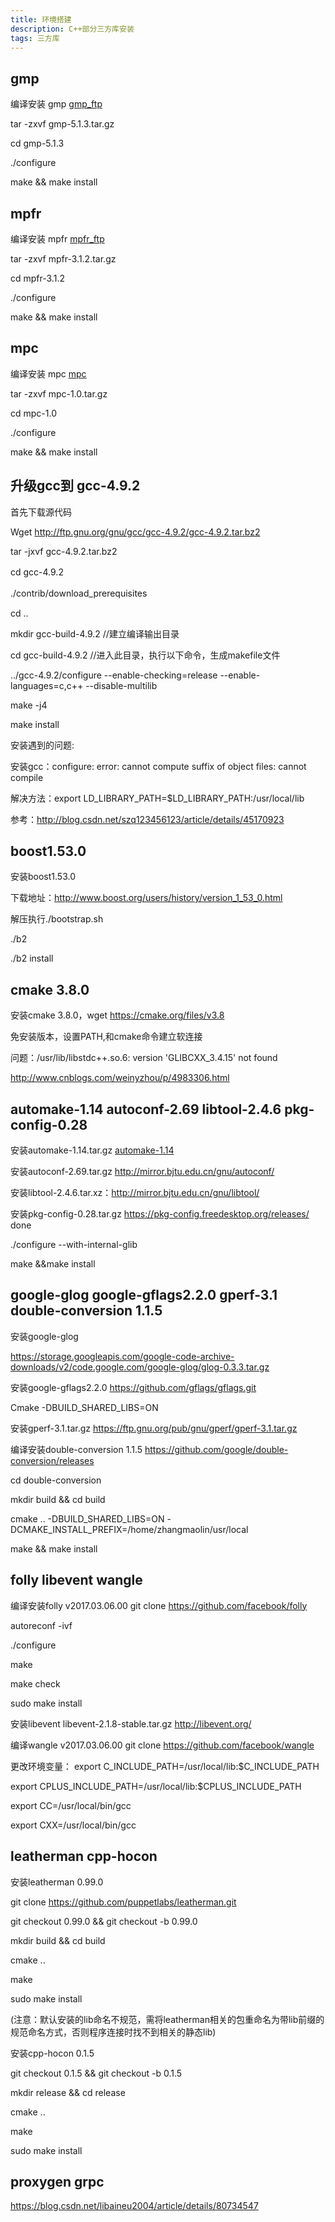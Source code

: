 ```yaml
---
title: 环境搭建
description: C++部分三方库安装
tags: 三方库
---
```


## gmp
编译安装 gmp   [gmp_ftp](ftp://ftp.gnu.org/gnu/gmp)

tar -zxvf gmp-5.1.3.tar.gz

cd gmp-5.1.3

./configure

make && make install

## mpfr
编译安装 mpfr [mpfr_ftp](ftp://ftp.gnu.org/gnu/mpfr)

tar -zxvf mpfr-3.1.2.tar.gz

cd mpfr-3.1.2

./configure

make && make install

## mpc
编译安装 mpc  [mpc](http://www.multiprecision.org/mpc)

tar -zxvf mpc-1.0.tar.gz

cd mpc-1.0

./configure

make && make install

## 升级gcc到 gcc-4.9.2

首先下载源代码

Wget http://ftp.gnu.org/gnu/gcc/gcc-4.9.2/gcc-4.9.2.tar.bz2

tar -jxvf gcc-4.9.2.tar.bz2

cd gcc-4.9.2　

./contrib/download_prerequisites　

cd ..

mkdir gcc-build-4.9.2 //建立编译输出目录

cd gcc-build-4.9.2 //进入此目录，执行以下命令，生成makefile文件

../gcc-4.9.2/configure --enable-checking=release --enable-languages=c,c++ --disable-multilib

make -j4

make install

安装遇到的问题:

安装gcc：configure: error: cannot compute suffix of object files: cannot compile

解决方法：export LD_LIBRARY_PATH=$LD_LIBRARY_PATH:/usr/local/lib

参考：http://blog.csdn.net/szq123456123/article/details/45170923

## boost1.53.0

安装boost1.53.0

下载地址：http://www.boost.org/users/history/version_1_53_0.html

解压执行./bootstrap.sh

./b2

./b2 install

## cmake 3.8.0

安装cmake 3.8.0，wget https://cmake.org/files/v3.8

免安装版本，设置PATH,和cmake命令建立软连接

问题：/usr/lib/libstdc++.so.6: version 'GLIBCXX_3.4.15' not found

http://www.cnblogs.com/weinyzhou/p/4983306.html

## automake-1.14 autoconf-2.69 libtool-2.4.6 pkg-config-0.28

安装automake-1.14.tar.gz [automake-1.14](http://mirror.bjtu.edu.cn/gnu/automake/)

安装autoconf-2.69.tar.gz http://mirror.bjtu.edu.cn/gnu/autoconf/

安装libtool-2.4.6.tar.xz：http://mirror.bjtu.edu.cn/gnu/libtool/

安装pkg-config-0.28.tar.gz https://pkg-config.freedesktop.org/releases/ done

./configure --with-internal-glib

make &&make install

## google-glog google-gflags2.2.0 gperf-3.1 double-conversion 1.1.5

安装google-glog

https://storage.googleapis.com/google-code-archive-downloads/v2/code.google.com/google-glog/glog-0.3.3.tar.gz

安装google-gflags2.2.0  https://github.com/gflags/gflags.git

Cmake  -DBUILD_SHARED_LIBS=ON

安装gperf-3.1.tar.gz  https://ftp.gnu.org/pub/gnu/gperf/gperf-3.1.tar.gz

编译安装double-conversion 1.1.5 https://github.com/google/double-conversion/releases

cd double-conversion

mkdir build && cd build

cmake .. -DBUILD_SHARED_LIBS=ON -DCMAKE_INSTALL_PREFIX=/home/zhangmaolin/usr/local

make && make install

## folly libevent wangle

编译安装folly v2017.03.06.00  git clone https://github.com/facebook/folly

autoreconf -ivf

./configure

make

make check

sudo make install

安装libevent libevent-2.1.8-stable.tar.gz http://libevent.org/

编译wangle v2017.03.06.00  git clone https://github.com/facebook/wangle

更改环境变量： export C_INCLUDE_PATH=/usr/local/lib:$C_INCLUDE_PATH

export CPLUS_INCLUDE_PATH=/usr/local/lib:$CPLUS_INCLUDE_PATH

export CC=/usr/local/bin/gcc

export CXX=/usr/local/bin/gcc

## leatherman cpp-hocon

安装leatherman 0.99.0

git clone https://github.com/puppetlabs/leatherman.git

git checkout 0.99.0 && git checkout -b 0.99.0

mkdir build && cd build

cmake ..

make

sudo make install

(注意：默认安装的lib命名不规范，需将leatherman相关的包重命名为带lib前缀的规范命名方式，否则程序连接时找不到相关的静态lib)


安装cpp-hocon 0.1.5

git checkout 0.1.5 && git checkout -b 0.1.5

mkdir release && cd release

cmake ..

make

sudo make install

## proxygen grpc

https://blog.csdn.net/libaineu2004/article/details/80734547
